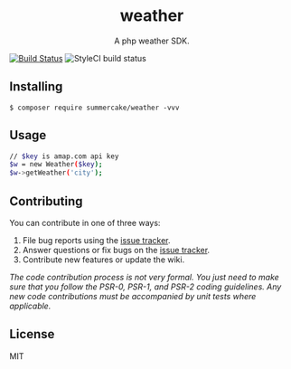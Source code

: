 <h1 align="center"> weather </h1>

<p align="center"> A php weather SDK.</p>

[![Build Status](https://travis-ci.org/summercake/weather.svg?branch=master)](https://travis-ci.org/summercake/weather)
![StyleCI build status](https://github.styleci.io/repos/170080033/shield) 
## Installing

```shell
$ composer require summercake/weather -vvv
```

## Usage

```sh
// $key is amap.com api key
$w = new Weather($key);
$w->getWeather('city');
```

## Contributing

You can contribute in one of three ways:

1. File bug reports using the [issue tracker](https://github.com/Summercake/weather/issues).
2. Answer questions or fix bugs on the [issue tracker](https://github.com/Summercake/weather/issues).
3. Contribute new features or update the wiki.

_The code contribution process is not very formal. You just need to make sure that you follow the PSR-0, PSR-1, and PSR-2 coding guidelines. Any new code contributions must be accompanied by unit tests where applicable._

## License

MIT
